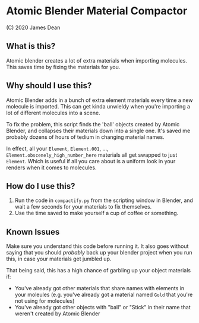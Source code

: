 # Atomic Blender Material Compactor
(C) 2020 James Dean

## What is this?
Atomic blender creates a lot of extra materials when importing molecules. This saves time by fixing the materials for you.

## Why should I use this?
Atomic Blender adds in a bunch of extra element materials every time a new molecule is imported.
This can get kinda unwieldy when you're importing a lot of different molecules into a scene.

To fix the problem, this script finds the 'ball' objects created by Atomic Blender, and collapses their materials down into a single one. It's saved me probably dozens of hours of tedium in changing material names.

In effect, all your `Element`, `Element.001`, ..., `Element.obscenely_high_number_here` materials all get swapped to just `Element`. Which is useful if all you care about is a uniform look in your renders when it comes to molecules.

## How do I use this?
1. Run the code in `compactify.py` from the scripting window in Blender, and wait a few seconds for your materials to fix themselves.
2. Use the time saved to make yourself a cup of coffee or something.

## Known Issues
Make sure you understand this code before running it. It also goes without saying that you should *probably* back up your blender project when you run this, in case your materials get jumbled up.

That being said, this has a high chance of garbling up your object materials if:
* You've already got other materials that share names with elements in your moleules (e.g. you've already got a material named `Gold` that you're not using for molecules)
* You've already got other objects with "ball" or "Stick" in their name that weren't created by Atomic Blender
